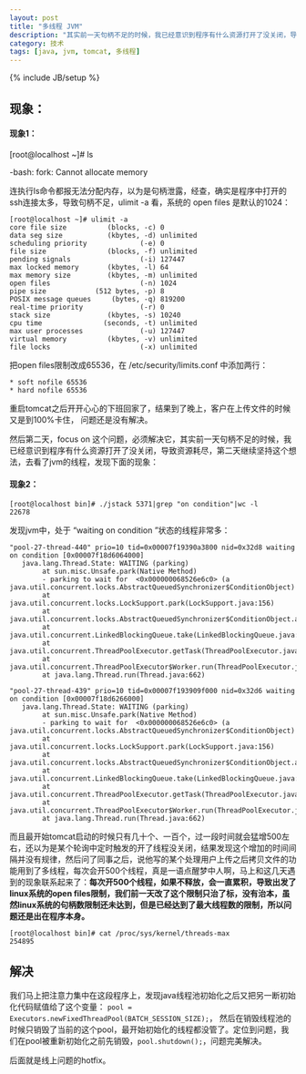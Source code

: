 ```yaml
---
layout: post
title: "多线程 JVM"
description: "其实前一天句柄不足的时候，我已经意识到程序有什么资源打开了没关闭，导致资源耗尽，第二天继续坚持这个想法，去看了jvm的线程，发现下面的现象:"
category: 技术
tags: [java, jvm, tomcat, 多线程]
---
```

{% include JB/setup %}

## 现象：

#### 现象1：

[root@localhost ~]# ls

-bash: fork: Cannot allocate memory

连执行ls命令都报无法分配内存，以为是句柄泄露，经查，确实是程序中打开的ssh连接太多，导致句柄不足，ulimit -a 看，系统的 open files 是默认的1024：

    [root@localhost ~]# ulimit -a
    core file size          (blocks, -c) 0
    data seg size           (kbytes, -d) unlimited
    scheduling priority             (-e) 0
    file size               (blocks, -f) unlimited
    pending signals                 (-i) 127447
    max locked memory       (kbytes, -l) 64
    max memory size         (kbytes, -m) unlimited
    open files                      (-n) 1024
    pipe size            (512 bytes, -p) 8
    POSIX message queues     (bytes, -q) 819200
    real-time priority              (-r) 0
    stack size              (kbytes, -s) 10240
    cpu time               (seconds, -t) unlimited
    max user processes              (-u) 127447
    virtual memory          (kbytes, -v) unlimited
    file locks                      (-x) unlimited

把open files限制改成65536，在 /etc/security/limits.conf 中添加两行：

    * soft nofile 65536
    * hard nofile 65536

重启tomcat之后开开心心的下班回家了，结果到了晚上，客户在上传文件的时候又是到100%卡住， 问题还是没有解决。

然后第二天，focus on 这个问题，必须解决它，其实前一天句柄不足的时候，我已经意识到程序有什么资源打开了没关闭，导致资源耗尽，第二天继续坚持这个想法，去看了jvm的线程，发现下面的现象：

#### 现象2：

    [root@localhost bin]# ./jstack 5371|grep "on condition"|wc -l
    22678
    
发现jvm中，处于 “waiting on condition ”状态的线程非常多：

    "pool-27-thread-440" prio=10 tid=0x00007f19390a3800 nid=0x32d8 waiting on condition [0x00007f18d6064000]
       java.lang.Thread.State: WAITING (parking)
            at sun.misc.Unsafe.park(Native Method)
            - parking to wait for  <0x000000068526e6c0> (a java.util.concurrent.locks.AbstractQueuedSynchronizer$ConditionObject)
            at java.util.concurrent.locks.LockSupport.park(LockSupport.java:156)
            at java.util.concurrent.locks.AbstractQueuedSynchronizer$ConditionObject.await(AbstractQueuedSynchronizer.java:1987)
            at java.util.concurrent.LinkedBlockingQueue.take(LinkedBlockingQueue.java:399)
            at java.util.concurrent.ThreadPoolExecutor.getTask(ThreadPoolExecutor.java:957)
            at java.util.concurrent.ThreadPoolExecutor$Worker.run(ThreadPoolExecutor.java:917)
            at java.lang.Thread.run(Thread.java:662)

    "pool-27-thread-439" prio=10 tid=0x00007f193909f000 nid=0x32d6 waiting on condition [0x00007f18d6266000]
       java.lang.Thread.State: WAITING (parking)
            at sun.misc.Unsafe.park(Native Method)
            - parking to wait for  <0x000000068526e6c0> (a java.util.concurrent.locks.AbstractQueuedSynchronizer$ConditionObject)
            at java.util.concurrent.locks.LockSupport.park(LockSupport.java:156)
            at java.util.concurrent.locks.AbstractQueuedSynchronizer$ConditionObject.await(AbstractQueuedSynchronizer.java:1987)
            at java.util.concurrent.LinkedBlockingQueue.take(LinkedBlockingQueue.java:399)
            at java.util.concurrent.ThreadPoolExecutor.getTask(ThreadPoolExecutor.java:957)
            at java.util.concurrent.ThreadPoolExecutor$Worker.run(ThreadPoolExecutor.java:917)
            at java.lang.Thread.run(Thread.java:662)

而且最开始tomcat启动的时候只有几十个、一百个，过一段时间就会猛增500左右，还以为是某个轮询中定时触发的开了线程没关闭，结果发现这个增加的时间间隔并没有规律，然后问了同事之后，说他写的某个处理用户上传之后拷贝文件的功能用到了多线程，每次会开500个线程，真是一语点醒梦中人啊，马上和这几天遇到的现象联系起来了：**每次开500个线程，如果不释放，会一直累积，导致出发了linux系统的open files限制，我们前一天改了这个限制只治了标，没有治本，虽然linux系统的句柄数限制还未达到，但是已经达到了最大线程数的限制，所以问题还是出在程序本身。** 

    [root@localhost bin]# cat /proc/sys/kernel/threads-max
    254895

## 解决
我们马上把注意力集中在这段程序上，发现java线程池初始化之后又把另一断初始化代码赋值给了这个变量：
`pool = Executors.newFixedThreadPool(BATCH_SESSION_SIZE);`， 然后在销毁线程池的时候只销毁了当前的这个pool，最开始初始化的线程都没管了。定位到问题，我们在pool被重新初始化之前先销毁，`pool.shutdown();`，问题完美解决。

后面就是线上问题的hotfix。
